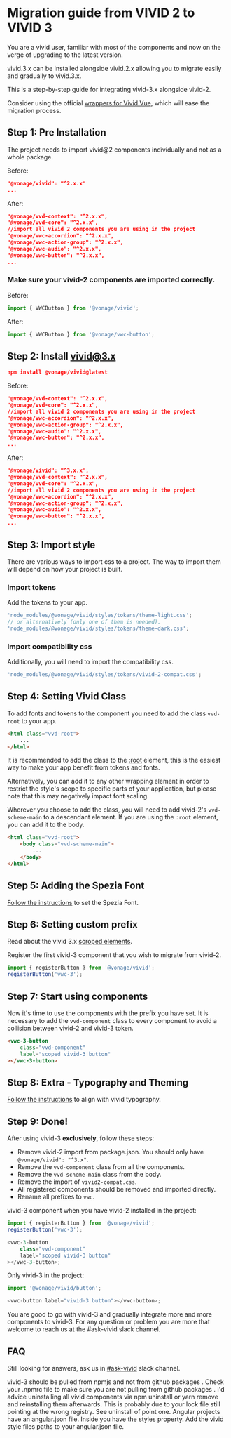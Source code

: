# Migration guide from VIVID 2 to VIVID 3

You are a vivid user, familiar with most of the components and now on the verge of upgrading to the latest version.

vivid.3.x can be installed alongside vivid.2.x allowing you to migrate easily and gradually to vivid.3.x.

This is a step-by-step guide for integrating vivid-3.x alongside vivid-2.

<vwc-note connotation="information" icon="info-solid" headline="Using Vue.js?">
	<div>Consider using the official <a href="https://vonage.github.io/vivid-vue/" target="_blank" rel="noopener noreferrer">wrappers for Vivid Vue</a>, which will ease the migration process.</div>
</vwc-note>

## Step 1: Pre Installation

The project needs to import vivid@2 components individually and not as a whole package.

Before:

```json
"@vonage/vivid": "^2.x.x"
...
```

After:

```json
"@vonage/vvd-context": "^2.x.x",
"@vonage/vvd-core": "^2.x.x",
//import all vivid 2 components you are using in the project
"@vonage/vwc-accordion": "^2.x.x",
"@vonage/vwc-action-group": "^2.x.x",
"@vonage/vwc-audio": "^2.x.x",
"@vonage/vwc-button": "^2.x.x",
...
```

### Make sure your vivid-2 components are imported correctly.

Before:

```js
import { VWCButton } from '@vonage/vivid';
```

After:

```js
import { VWCButton } from '@vonage/vwc-button';
```

## Step 2: Install vivid@3.x

```json
npm install @vonage/vivid@latest
```

Before:

```json
"@vonage/vvd-context": "^2.x.x",
"@vonage/vvd-core": "^2.x.x",
//import all vivid 2 components you are using in the project
"@vonage/vwc-accordion": "^2.x.x",
"@vonage/vwc-action-group": "^2.x.x",
"@vonage/vwc-audio": "^2.x.x",
"@vonage/vwc-button": "^2.x.x",
...
```

After:

```json
"@vonage/vivid": "^3.x.x",
"@vonage/vvd-context": "^2.x.x",
"@vonage/vvd-core": "^2.x.x",
//import all vivid 2 components you are using in the project
"@vonage/vwc-accordion": "^2.x.x",
"@vonage/vwc-action-group": "^2.x.x",
"@vonage/vwc-audio": "^2.x.x",
"@vonage/vwc-button": "^2.x.x",
...
```

## Step 3: Import style

There are various ways to import css to a project. The way to import them will depend on how your project is built.

### Import tokens

Add the tokens to your app.

```js
'node_modules/@vonage/vivid/styles/tokens/theme-light.css';
// or alternatively (only one of them is needed).
'node_modules/@vonage/vivid/styles/tokens/theme-dark.css';
```

### Import compatibility css

Additionally, you will need to import the compatibility css.

```js
'node_modules/@vonage/vivid/styles/tokens/vivid-2-compat.css';
```

## Step 4: Setting Vivid Class

To add fonts and tokens to the component you need to add the class `vvd-root` to your app.

```html
<html class="vvd-root">
	...
</html>
```

It is recommended to add the class to the [:root](https://developer.mozilla.org/en-US/docs/Web/CSS/:root) element, this is the easiest way to make your app benefit from tokens and fonts.

Alternatively, you can add it to any other wrapping element in order to restrict the style's scope to specific parts of your application, but please note that this may negatively impact font scaling.

Wherever you choose to add the class, you will need to add vivid-2's `vvd-scheme-main` to a descendant element. If you are using the `:root` element, you can add it to the body.

```html
<html class="vvd-root">
	<body class="vvd-scheme-main">
		...
	</body>
</html>
```

## Step 5: Adding the Spezia Font

[Follow the instructions](docs/getting-started/fonts-and-tokens) to set the Spezia Font.

## Step 6: Setting custom prefix

Read about the vivid 3.x [scroped elements](docs/getting-started/advanced/#scoped-elements).

Register the first vivid-3 component that you wish to migrate from vivid-2.

```js
import { registerButton } from '@vonage/vivid';
registerButton('vwc-3');
```

## Step 7: Start using components

Now it's time to use the components with the prefix you have set. It is necessary to add the `vvd-component` class to every component to avoid a collision between vivid-2 and vivid-3 token.

```html
<vwc-3-button
	class="vvd-component"
	label="scoped vivid-3 button"
></vwc-3-button>
```

## Step 8: Extra - Typography and Theming

[Follow the instructions](docs/getting-started/dvanced#styles-optional) to align with vivid typography.

## Step 9: Done!

After using vivid-3 **exclusively**, follow these steps:

- Remove vivid-2 import from package.json. You should only have `@vonage/vivid": "^3.x"`.
- Remove the `vvd-component` class from all the components.
- Remove the `vvd-scheme-main` class from the body.
- Remove the import of `vivid2-compat.css`.
- All registered components should be removed and imported directly.
- Rename all prefixes to `vwc`.

vivid-3 component when you have vivid-2 installed in the project:

```js
import { registerButton } from '@vonage/vivid';
registerButton('vwc-3');

<vwc-3-button
	class="vvd-component"
	label="scoped vivid-3 button"
></vwc-3-button>;
```

Only vivid-3 in the project:

```js
import '@vonage/vivid/button';

<vwc-button label="vivid-3 button"></vwc-button>;
```

You are good to go with vivid-3 and gradually integrate more and more components to vivid-3.
For any question or problem you are more that welcome to reach us at the #ask-vivid slack channel.

## FAQ

Still looking for answers, ask us in [#ask-vivid](https://vonage.slack.com/archives/C013F0YKH99) slack channel.

<vwc-accordion>
  <vwc-accordion-item heading="'No matching version found for' Error">
    vivid-3 should be pulled from npmjs and not from github packages . Check your .npmrc file to make sure you are not pulling from github packages . I'd advice uninstalling all vivid components via npm uninstall or yarn remove and reinstalling them afterwards.
  </vwc-accordion-item>
  <vwc-accordion-item heading="403 in CI after installing from npmjs">
    This is probably due to your lock file still pointing at the wrong registry. See uninstall of point one.
  </vwc-accordion-item>
  <vwc-accordion-item heading="Loading external CSS in angular">
    Angular projects have an angular.json file. Inside you have the  styles property. Add the vivid style files paths to your angular.json file.
  </vwc-accordion-item>
</vwc-accordion>
